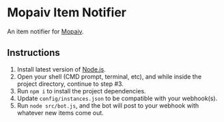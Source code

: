 # Mopaiv Item Notifier
An item notifier for [Mopaiv](https://mopaiv.com).

## Instructions
1. Install latest version of [Node.js](https://nodejs.org).
2. Open your shell (CMD prompt, terminal, etc), and while inside the project directory, continue to step #3.
3. Run `npm i` to install the project dependencies.
4. Update `config/instances.json` to be compatible with your webhook(s).
5. Run `node src/bot.js`, and the bot will post to your webhook with whatever new items come out.